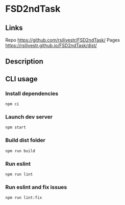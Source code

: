 # FSD2ndTask

## Links
Repo  https://github.com/rsilivestr/FSD2ndTask/
Pages https://rsilivestr.github.io/FSD2ndTask/dist/

## Description


## CLI usage

### Install dependencies
`npm ci`

### Launch dev server
`npm start`

### Build dist folder
`npm run build`

### Run eslint
`npm run lint`

### Run eslint and fix issues
`npm run lint:fix`
